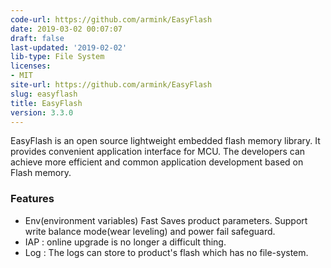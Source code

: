 ```yaml
---
code-url: https://github.com/armink/EasyFlash
date: 2019-03-02 00:07:07
draft: false
last-updated: '2019-02-02'
lib-type: File System
licenses:
- MIT
site-url: https://github.com/armink/EasyFlash
slug: easyflash
title: EasyFlash
version: 3.3.0
---
```


EasyFlash is an open source lightweight embedded flash memory library. It provides convenient application interface for MCU. The developers can achieve more efficient and common application development based on Flash memory. 

<!--more-->

### Features
- Env(environment variables) Fast Saves product parameters. Support write balance mode(wear leveling) and power fail safeguard.
- IAP : online upgrade is no longer a difficult thing.
- Log : The logs can store to product's flash which has no file-system.
